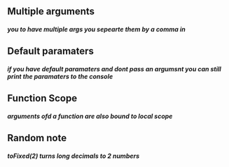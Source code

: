 ## Multiple arguments

##### you to have multiple args you sepearte them by a comma in 

## Default paramaters

##### if you have default paramaters and dont pass an argumsnt you can still print the paramaters to the console

## Function Scope
##### arguments ofd a function are also bound to local scope

## Random note 
##### toFixed(2) turns long decimals to 2 numbers